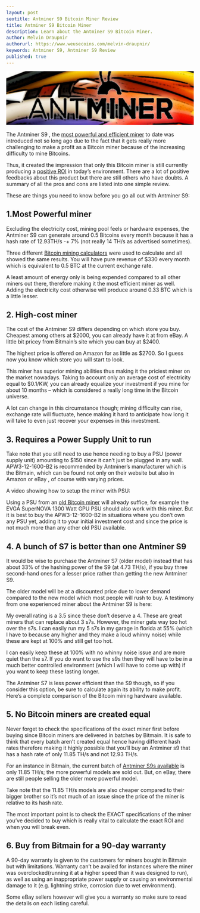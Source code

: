 ```yaml
---
layout: post
seotitle: Antminer S9 Bitcoin Miner Review
title: Antminer S9 Bitcoin Miner
description: Learn about the Antminer S9 Bitcoin Miner.
author: Melvin Draupnir
authorurl: https://www.weusecoins.com/melvin-draupnir/
keywords: Antminer S9, Antminer S9 Review
published: true
---
```

<p><center><img src="/images/bmr-s9.jpg" alt="Antminer S9 Bitcoin Miner"/></center></p>

<p>The Antminer S9 , the <a href="/bitcoin-mining-for-the-newly-initiated">most powerful and efficient miner</a> to date was introduced not so long ago due to the fact that it gets really more challenging to make a profit as a Bitcoin miner because of the increasing difficulty to mine Bitcoins. </p>

<p>Thus, it created the impression that only this Bitcoin miner is still currently producing a <a href="/bitcoin-mining-software-and-hardware-tools">positive ROI</a> in today’s environment. There are a lot of positive feedbacks about this product but there are still others who have doubts. A summary of all the pros and cons are listed into one simple review.</p>

<p>These are things you need to know before you go all out with Antminer S9:</p>

<h2>1.Most Powerful miner</h2>

<p>Excluding the electricity cost, mining pool feels or hardware expenses, the Antminer S9 can generate around 0.5 Bitcoins every month because it has a hash rate of 12.93TH/s -+ 7%  (not really 14 TH/s as advertised sometimes).</p>  

<p>Three different <a href="/bitcoin-blockchain-remittance">Bitcoin mining calculators</a> were used to calculate and all showed the same results. You will have pure revenue of $330 every month which is equivalent to 0.5 BTC at the current exchange rate.</p>

<p>A least amount of energy only is being expended compared to all other miners out there, therefore making it the most efficient miner as well. Adding the electricity cost otherwise will produce around 0.33 BTC which is a little lesser.</p>

<h2>2. High-cost miner</h2>

<p>The cost of the Antminer S9 differs depending on which store you buy. Cheapest among others at $2000, you can already have it at from eBay. A little bit pricey from Bitmain’s site which you can buy at $2400. </p>

<p>The highest price is offered on Amazon for as little as $2700. So I guess now you know which store you will start to look.</p>

<p>This miner has superior mining abilities thus making it the priciest miner on the market nowadays. Taking to account only an average cost of electricity equal to $0.1/KW, you can already equalize your investment if you mine for about 10 months – which is considered a really long time in the Bitcoin universe. </p>

<p>A lot can change in this circumstance though; mining difficulty can rise, exchange rate will fluctuate, hence making it hard to anticipate how long it will take to even just recover your expenses in this investment.</p>

<h2>3. Requires a Power Supply Unit to run</h2>

<p>Take note that you still need to use hence needing to buy a PSU (power supply unit) amounting to $150 since it can’t just be plugged in any wall.  APW3-12-1600-B2 is recommended by Antminer’s manufacturer which is the Bitmain, which can be found not only on their website but also in Amazon or eBay , of course with varying prices.</p>
 
<p>A video showing how to setup the miner with PSU:
 
<p>Using a PSU from an <a href="/what-is-bitcoin-mining-and-why-it-is-simple">old Bitcoin miner</a> will already suffice, for example the EVGA SuperNOVA 1300 Watt GPU PSU should also work with this miner. But it is best to buy the APW3-12-1600-B2 in situations where you don’t own any PSU yet, adding it to your initial investment cost and since the price is not much more than any other old PSU available.</p>
 
<h2>4. A bunch of S7 is better than one Antminer S9</h2>

<p>It would be wise to purchase the Antminer S7 (older model) instead that has about 33% of the hashing power of the S9 (at 4.73 TH/s), if you buy three second-hand ones for a lesser price rather than getting the new Antminer S9. </p>

<p>The older model will be at a discounted price due to lower demand compared to the new model which most people will rush to buy. A testimony from one experienced miner about the Antminer S9 is here:</p>

<p>My overall rating is a 3.5 since these don’t deserve a 4. These are great miners that can replace about 3 s7s. However, the miner gets way too hot over the s7s. I can easily run my 5 s7s in my garage in florida at 55% (which I have to because any higher and they make a loud whinny noise) while these are kept at 100% and still get too hot. </p>

<p>I can easily keep these at 100% with no whinny noise issue and are more quiet than the s7. If you do want to use the s9s then they will have to be in a much better controlled environment (which I will have to come up with) if you want to keep these lasting longer.</p>

<p>The Antminer S7 is less power efficient than the S9 though, so if you consider this option, be sure to calculate again its ability to make profit. Here’s a complete comparison of the Bitcoin mining hardware available.</p>

<h2>5. No Bitcoin miners are created equal</h2>

<p>Never forget to check the specifications of the exact miner first before buying since Bitcoin miners are delivered in batches by Bitmain. It is safe to think that every batch aren’t created equal hence having different hash rates therefore making it highly possible that you’ll buy an Antminer s9 that has a hash rate of only 11.85 TH/s and not 12.93 TH/s.</p>
 
<p>For an instance in Bitmain, the current batch of <a href="/how-to-mine-bitcoins">Antminer S9s available</a> is only 11.85 TH/s; the more powerful models are sold out. But, on eBay, there are still people selling the older more powerful model. </p>

<p>Take note that the 11.85 TH/s models are also cheaper compared to their bigger brother so it’s not much of an issue since the price of the miner is relative to its hash rate.</p>

<p>The most important point is to check the EXACT specifications of the miner you’ve decided to buy which is really vital to calculate the exact ROI and when you will break even.</p>
 

<h2>6. Buy from Bitmain for a 90-day warranty</h2>

<p>A 90-day warranty is given to the customers for miners bought in Bitmain but with limitations. Warranty can’t be availed for instances where the miner was overclocked(running it at a higher speed than it was designed to run), as well as using an inappropriate power supply or causing an environmental damage to it (e.g. lightning strike, corrosion due to wet environment). </p>

<p>Some eBay sellers however will give you a warranty so make sure to read the details on each listing careful.</p>
